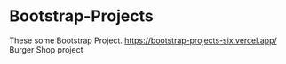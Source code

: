 # Bootstrap-Projects
These some Bootstrap Project.
https://bootstrap-projects-six.vercel.app/  Burger Shop project
